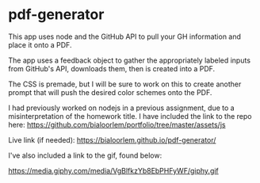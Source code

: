 # pdf-generator
This app uses node and the GitHub API to pull your GH information and place it onto a PDF.

The app uses a feedback object to gather the appropriately labeled inputs from GitHub's API, downloads them, then is created into a PDF.

The CSS is premade, but I will be sure to work on this to create another prompt that will push the desired color schemes onto the PDF.

I had previously worked on nodejs in a previous assignment, due to a misinterpretation of the homework title. I have included the link to the repo here: https://github.com/bialoorlem/portfolio/tree/master/assets/js

Live link (if needed): https://bialoorlem.github.io/pdf-generator/

I've also included a link to the gif, found below:

https://media.giphy.com/media/VgBlfkzYb8EbPHFyWF/giphy.gif